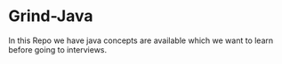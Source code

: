 # Grind-Java

In this Repo we have java concepts are available which we want to learn before going to interviews.

